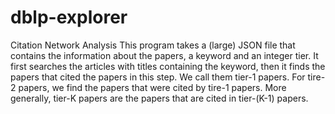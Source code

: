 # dblp-explorer
Citation Network Analysis
This program takes a (large) JSON file that contains the information about the papers, a keyword and an integer tier. It first searches the articles with titles containing the keyword, then it finds the papers that cited the papers in this step. We call them tier-1 papers. For tire-2 papers, we find the papers that were cited by tire-1 papers. More generally, tier-K papers are the papers that are cited in tier-(K-1) papers.
